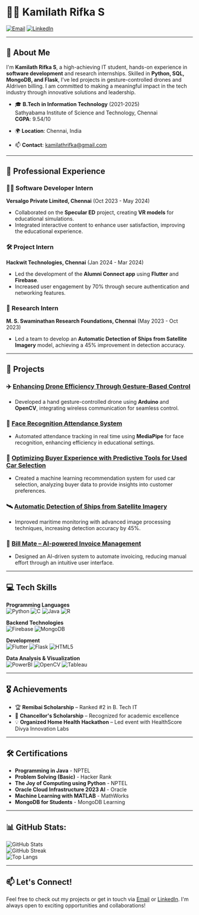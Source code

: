 # 👩‍💻 Kamilath Rifka S

[![Email](https://img.shields.io/badge/Email-kamilathrifka@gmail.com-blue)](mailto:kamilathrifka@gmail.com)
[![LinkedIn](https://img.shields.io/badge/LinkedIn-Connect-blue)](https://www.linkedin.com/in/kamilath-rifka-1388b4249)

---

## 🌟 About Me

I'm **Kamilath Rifka S**, a high-achieving IT student, hands-on experience in **software development** and research internships. Skilled in **Python, SQL, MongoDB, and Flask**, I’ve led projects in gesture-controlled drones and AIdriven billing. I am committed to making a meaningful impact in the tech industry through innovative solutions and leadership. 

- 🎓 **B.Tech in Information Technology** (2021-2025)  
  Sathyabama Institute of Science and Technology, Chennai  
  **CGPA**: 9.54/10

- 🌍 **Location**: Chennai, India  
- 📫 **Contact**: kamilathrifka@gmail.com  

---

## 💼 Professional Experience

### 👩‍💻 **Software Developer Intern**  
**Versalgo Private Limited, Chennai** (Oct 2023 - May 2024)  
- Collaborated on the **Specular ED** project, creating **VR models** for educational simulations.
- Integrated interactive content to enhance user satisfaction, improving the educational experience.

### 🛠️ **Project Intern**  
**Hackwit Technologies, Chennai** (Jan 2024 - Mar 2024)  
- Led the development of the **Alumni Connect app** using **Flutter** and **Firebase**.
- Increased user engagement by 70% through secure authentication and networking features.

### 🔬 **Research Intern**  
**M. S. Swaminathan Research Foundations, Chennai** (May 2023 - Oct 2023)  
- Led a team to develop an **Automatic Detection of Ships from Satellite Imagery** model, achieving a 45% improvement in detection accuracy.

---

## 🚀 Projects

### ✈️ [Enhancing Drone Efficiency Through Gesture-Based Control](link_to_project)
- Developed a hand gesture-controlled drone using **Arduino** and **OpenCV**, integrating wireless communication for seamless control.

### 📸 [Face Recognition Attendance System](https://github.com/kamilath/Attendance-Management-System-Using-Face-Recognition)
- Automated attendance tracking in real time using **MediaPipe** for face recognition, enhancing efficiency in educational settings.

### 🚗 [Optimizing Buyer Experience with Predictive Tools for Used Car Selection](https://github.com/kamilath/Enhancing-Buyer-Experience-with-Predictive-and-Analytical-Tools-for-Used-Car-Selection)
- Created a machine learning recommendation system for used car selection, analyzing buyer data to provide insights into customer preferences.

### 🛰️ [Automatic Detection of Ships from Satellite Imagery](https://github.com/kamilath/Airbus-Ship-Detection-using-Mask-R-CNN)
- Improved maritime monitoring with advanced image processing techniques, increasing detection accuracy by 45%.

### 📜 [Bill Mate – AI-powered Invoice Management](https://github.com/kamilath/Bill-Mate-Effortless-Invoice-Management-with-Intelligent-AI)
- Designed an AI-driven system to automate invoicing, reducing manual effort through an intuitive user interface.

---

## 💻 Tech Skills

**Programming Languages**  
![Python](https://img.shields.io/badge/Python-blue) ![C](https://img.shields.io/badge/C-blue) ![Java](https://img.shields.io/badge/Java-blue) ![R](https://img.shields.io/badge/R-blue)

**Backend Technologies**  
![Firebase](https://img.shields.io/badge/Firebase-orange) ![MongoDB](https://img.shields.io/badge/MongoDB-green)

**Development**  
![Flutter](https://img.shields.io/badge/Flutter-blue) ![Flask](https://img.shields.io/badge/Flask-black) ![HTML5](https://img.shields.io/badge/HTML5-orange)

**Data Analysis & Visualization**  
![PowerBI](https://img.shields.io/badge/PowerBI-yellow) ![OpenCV](https://img.shields.io/badge/OpenCV-blue) ![Tableau](https://img.shields.io/badge/Tableau-purple)

---

## 🎖️ Achievements

- 🏆 **Remibai Scholarship** – Ranked #2 in B. Tech IT  
- 🏅 **Chancellor's Scholarship** – Recognized for academic excellence  
- 💡 **Organized Home Health Hackathon** – Led event with HealthScore Divya Innovation Labs

---

## 🛠 Certifications

- **Programming in Java** - NPTEL  
- **Problem Solving (Basic)** - Hacker Rank  
- **The Joy of Computing using Python** - NPTEL  
- **Oracle Cloud Infrastructure 2023 AI** - Oracle  
- **Machine Learning with MATLAB** - MathWorks  
- **MongoDB for Students** - MongoDB Learning  

---

## 📊 GitHub Stats:
![GitHub Stats](https://github-readme-stats.vercel.app/api?username=kamilath&show_icons=true&theme=radical)<br/>
![GitHub Streak](https://github-readme-streak-stats.herokuapp.com/?user=kamilath&theme=radical)<br/>
![Top Langs](https://github-readme-stats.vercel.app/api/top-langs/?username=kamilath&layout=compact&theme=radical)

---

## 📫 Let's Connect!

Feel free to check out my projects or get in touch via [Email](mailto:kamilathrifka@gmail.com) or [LinkedIn](https://www.linkedin.com/in/kamilath-rifka-1388b4249). I'm always open to exciting opportunities and collaborations!
